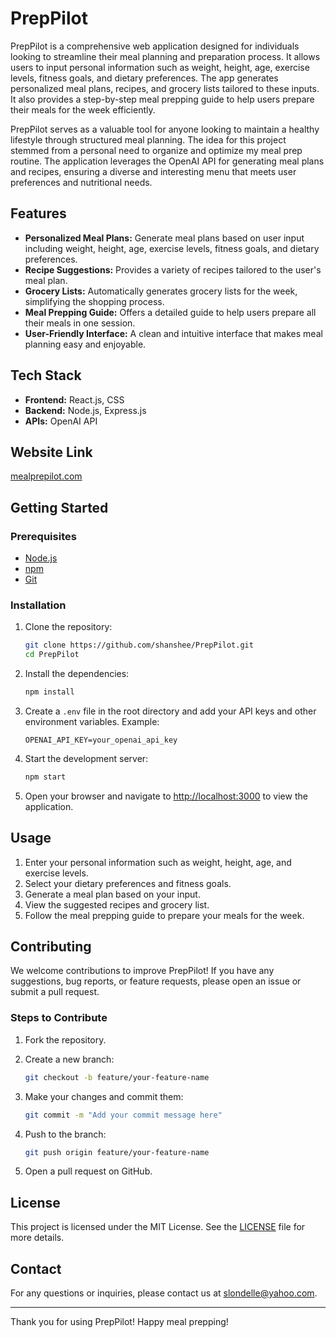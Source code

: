 # PrepPilot

PrepPilot is a comprehensive web application designed for individuals looking to streamline their meal planning and preparation process. It allows users to input personal information such as weight, height, age, exercise levels, fitness goals, and dietary preferences. The app generates personalized meal plans, recipes, and grocery lists tailored to these inputs. It also provides a step-by-step meal prepping guide to help users prepare their meals for the week efficiently.

PrepPilot serves as a valuable tool for anyone looking to maintain a healthy lifestyle through structured meal planning. The idea for this project stemmed from a personal need to organize and optimize my meal prep routine. The application leverages the OpenAI API for generating meal plans and recipes, ensuring a diverse and interesting menu that meets user preferences and nutritional needs.

## Features

- **Personalized Meal Plans:** Generate meal plans based on user input including weight, height, age, exercise levels, fitness goals, and dietary preferences.
- **Recipe Suggestions:** Provides a variety of recipes tailored to the user's meal plan.
- **Grocery Lists:** Automatically generates grocery lists for the week, simplifying the shopping process.
- **Meal Prepping Guide:** Offers a detailed guide to help users prepare all their meals in one session.
- **User-Friendly Interface:** A clean and intuitive interface that makes meal planning easy and enjoyable.

## Tech Stack

- **Frontend:** React.js, CSS
- **Backend:** Node.js, Express.js
- **APIs:** OpenAI API

## Website Link

[mealprepilot.com](https://mealprepilot.com/)

## Getting Started

### Prerequisites

- [Node.js](https://nodejs.org/)
- [npm](https://www.npmjs.com/)
- [Git](https://git-scm.com/)

### Installation

1. Clone the repository:

   ```bash
   git clone https://github.com/shanshee/PrepPilot.git
   cd PrepPilot
   ```

2. Install the dependencies:

   ```bash
   npm install
   ```

3. Create a `.env` file in the root directory and add your API keys and other environment variables. Example:

   ```plaintext
   OPENAI_API_KEY=your_openai_api_key
   ```

4. Start the development server:

   ```bash
   npm start
   ```

5. Open your browser and navigate to [http://localhost:3000](http://localhost:3000) to view the application.

## Usage

1. Enter your personal information such as weight, height, age, and exercise levels.
2. Select your dietary preferences and fitness goals.
3. Generate a meal plan based on your input.
4. View the suggested recipes and grocery list.
5. Follow the meal prepping guide to prepare your meals for the week.

## Contributing

We welcome contributions to improve PrepPilot! If you have any suggestions, bug reports, or feature requests, please open an issue or submit a pull request.

### Steps to Contribute

1. Fork the repository.
2. Create a new branch:

   ```bash
   git checkout -b feature/your-feature-name
   ```

3. Make your changes and commit them:

   ```bash
   git commit -m "Add your commit message here"
   ```

4. Push to the branch:

   ```bash
   git push origin feature/your-feature-name
   ```

5. Open a pull request on GitHub.

## License

This project is licensed under the MIT License. See the [LICENSE](LICENSE) file for more details.

## Contact

For any questions or inquiries, please contact us at slondelle@yahoo.com.

---

Thank you for using PrepPilot! Happy meal prepping!
```



